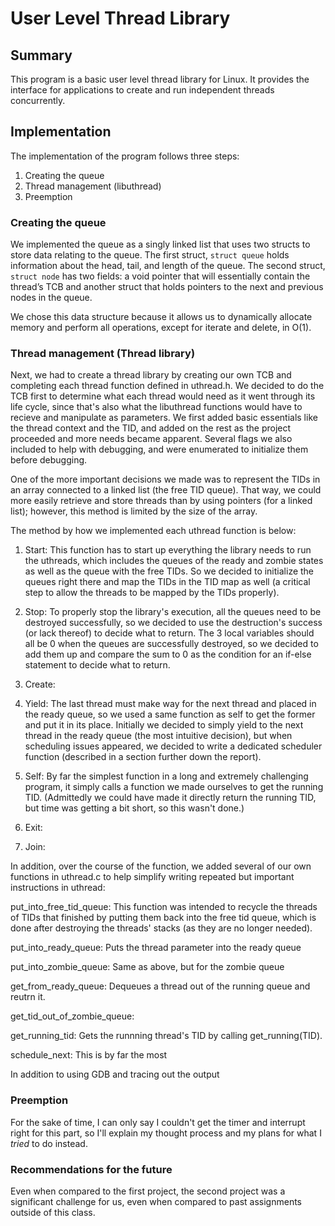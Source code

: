 # User Level Thread Library

## Summary 

This program is a basic user level thread library for Linux. It provides the interface for 
applications to create and run independent threads concurrently. 

## Implementation

The implementation of the program follows three steps:

1. Creating the queue
2. Thread management (libuthread)
3. Preemption 

### Creating the queue

We implemented the queue as a singly linked list that uses two structs to store data relating to 
the queue. The first struct, `struct queue` holds information about the head, tail, and length 
of the queue. The second struct, `struct node` has two fields: a void pointer that will 
essentially contain the thread’s TCB and another struct that holds pointers to the next and
previous nodes in the queue. 

We chose this data structure because it allows us to dynamically allocate memory and perform
all operations, except for iterate and delete, in O(1). 

### Thread management (Thread library)

Next, we had to create a thread library by creating our own TCB and completing each thread 
function defined in uthread.h. We decided to do the TCB first to determine what each thread 
would need as it went through its life cycle, since that's also what the libuthread functions
would have to recieve and manipulate as parameters. We first added basic essentials like the 
thread context and the TID, and added on the rest as the project proceeded and more needs 
became apparent. Several flags we also included to help with debugging, and were enumerated 
to initialize them before debugging.

One of the more important decisions we made was to represent the TIDs in an array connected to
a linked list (the free TID queue). That way, we could more easily retrieve and store threads 
than by using pointers (for a linked list); however, this method is limited by the size of the
array.

The method by how we implemented each uthread function is below:

1. Start: This function has to start up everything the library needs to run the uthreads, 
which includes the queues of the ready and zombie states as well as the queue with the free 
TIDs. So we decided to initialize the queues right there and map the TIDs in the TID map as 
well (a critical step to allow the threads to be mapped by the TIDs properly). 

2. Stop: To properly stop the library's execution, all the queues need to be destroyed 
successfully, so we decided to use the destruction's success (or lack thereof) to decide what
to return. The 3 local variables should all be 0 when the queues are successfully destroyed,
so we decided to add them up and compare the sum to 0 as the condition for an if-else statement 
to decide what to return. 

3. Create:

4. Yield: The last thread must make way for the next thread and placed in the ready queue, 
so we used a same function as self to get the former and put it in its place. Initially we 
decided to simply yield to the next thread in the ready queue (the most intuitive decision),
but when scheduling issues appeared, we decided to write a dedicated scheduler function 
(described in a section further down the report).

5. Self: By far the simplest function in a long and extremely challenging program, it simply
calls a function we made ourselves to get the running TID. (Admittedly we could have made it
directly return the running TID, but time was getting a bit short, so this wasn't done.)

6. Exit:

7. Join:

In addition, over the course of the function, we added several of our own functions in 
uthread.c to help simplify writing repeated but important instructions in uthread:

put_into_free_tid_queue: This function was intended to recycle the threads of TIDs that 
finished by putting them back into the free tid queue, which is done after destroying the
threads' stacks (as they are no longer needed).

put_into_ready_queue: Puts the thread parameter into the ready queue

put_into_zombie_queue: Same as above, but for the zombie queue

get_from_ready_queue: Dequeues a thread out of the running queue and reutrn it. 

get_tid_out_of_zombie_queue: 

get_running_tid: Gets the runnning thread's TID by calling get_running(TID).

schedule_next: This is by far the most 

In addition to using GDB and tracing out the output 

### Preemption 

For the sake of time, I can only say I couldn't get the timer and interrupt right for this 
part, so I'll explain my thought process and my plans for what I *tried* to do instead.  

### Recommendations for the future

Even when compared to the first project, the second project was a significant challenge 
for us, even when compared to past assignments outside of this class.
